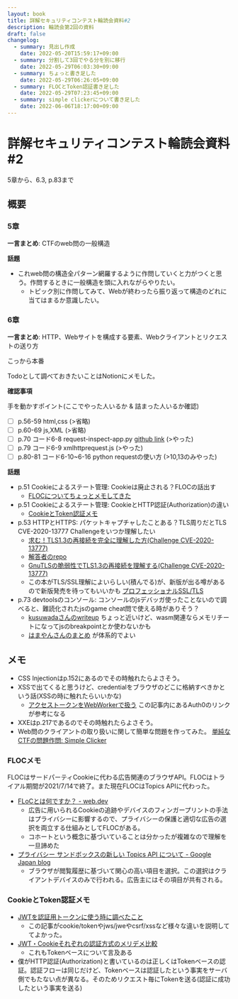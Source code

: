 ```yaml
---
layout: book
title: 詳解セキュリティコンテスト輪読会資料#2
description: 輪読会第2回の資料
draft: false
changelog:
  - summary: 見出し作成
    date: 2022-05-20T15:59:17+09:00
  - summary: 分割して3回でやる分を別に移行
    date: 2022-05-29T06:03:30+09:00
  - summary: ちょっと書き足した
    date: 2022-05-29T06:26:05+09:00
  - summary: FLOCとToken認証書き足した
    date: 2022-05-29T07:23:45+09:00
  - summary: simple clickerについて書き足した
    date: 2022-06-06T18:17:00+09:00
---
```


# 詳解セキュリティコンテスト輪読会資料#2

5章から、6.3, p.83まで

## 概要

### 5章

**一言まとめ**: CTFのweb問の一般構造

**話題**

- これweb問の構造全パターン網羅するように作問していくと力がつくと思う。作問するときに一般構造を頭に入れながらやりたい。
  - トピック別に作問してみて、Webが終わったら振り返って構造のどれに当てはまるか意識したい。

### 6章

**一言まとめ**: HTTP、Webサイトを構成する要素、Webクライアントとリクエストの送り方

こっから本番

Todoとして調べておきたいことはNotionにメモした。

**確認事項**

手を動かすポイント(ここでやった人いるか & 詰まった人いるか確認)

- [ ] p.56-59 html,css (>省略)
- [ ] p.60-69 js,XML (>省略)
- [ ] p.70 コード6-8 request-inspect-app.py [github link](https://github.com/ctfbook/2nd/blob/main/dist/files/web/02_basics/request-inspect-app.py) (>やった)
- [ ] p.79 コード6-9 xmlhttprequest.js (>やった)
- [ ] p.80-81 コード6-10~6-16 python requestの使い方 (>10,13のみやった)

**話題**

- p.51 Cookieによるステート管理: Cookieは廃止される？FLOCの話出す
  - [FLOCについてちょっとメモしてきた](#ref-1)
- p.51 Cookieによるステート管理: CookieとHTTP認証(Authorization)の違い
  - [CookieとToken認証メモ](#ref-2)
- p.53 HTTPとHTTPS: パケットキャプチャしたことある？TLS周りだとTLS CVE-2020-13777 Challengeをいつか理解したい
  - [求む！TLS1.3の再接続を完全に理解した方(Challenge CVE-2020-13777)](https://jovi0608.hatenablog.com/entry/2020/06/13/104905)
  - [解答者のrepo](https://github.com/prprhyt/PoC_TLS1_3_CVE-2020-13777)
  - [GnuTLSの脆弱性でTLS1.3の再接続を理解する(Challenge CVE-2020-13777)](https://jovi0608.hatenablog.com/entry/2020/07/03/131719)
  - この本がTLS/SSL理解によいらしい(積んでる)が、新版が出る噂があるので新版発売を待ってもいいかも [プロフェッショナルSSL/TLS](https://www.lambdanote.com/products/tls)
- p.73 devtoolsのコンソール: コンソールのjsデバッガ使ったことないので調べると、難読化されたjsのgame cheat問で使える時がありそう？
  - [kusuwadaさんのwriteup](https://tech.kusuwada.com/entry/2020/04/05/132308#section1) ちょっと近いけど、wasm関連ならメモリチートになってjsのbreakpointとか使わないかも
  - [はまやんさんのまとめ](https://blog.hamayanhamayan.com/entry/2021/12/22/000156) が体系的でよい

## メモ

- CSS Injectionはp.152にあるのでその時触れたらよさそう。
- XSSで出てくると思うけど、credentialをブラウザのどこに格納すべきかという話(XSSの時に触れたらいいかな)
  - [アクセストークンをWebWorkerで扱う](https://lealog.hateblo.jp/entry/2021/06/09/134854) この記事内にあるAuth0のリンクが参考になる
- XXEはp.217であるのでその時触れたらよさそう。
- Web問のクライアントの取り扱いに関して簡単な問題を作ってみた。 [単純なCTFの問題作問: Simple Clicker](https://scrap.docs.uta8a.net/misc/web-chall-simple-clicker/)

### <a name="ref-1"></a>FLOCメモ

FLOCはサードパーティCookieに代わる広告関連のブラウザAPI。FLOCはトライアル期間が2021/7/14で終了。また現在FLOCはTopics APIに代わった。

- [FLoCとは何ですか？ - web.dev](https://web.dev/i18n/ja/floc/)
  - 広告に用いられるCookieの追跡やデバイスのフィンガープリントの手法はプライバシーに影響するので、プライバシーの保護と適切な広告の選択を両立する仕組みとしてFLOCがある。
  - コホートという概念に基づいていることは分かったが複雑なので理解を一旦諦めた
- [プライバシー サンドボックスの新しい Topics API について - Google Japan blog](https://japan.googleblog.com/2022/01/topics-api.html)
  - ブラウザが閲覧履歴に基づいて関心の高い項目を選択。この選択はクライアントデバイスのみで行われる。広告主にはその項目が共有される。

### <a name="ref-2"></a>CookieとToken認証メモ

- [JWTを認証用トークンに使う時に調べたこと](https://christina04.hatenablog.com/entry/2016/06/07/123000)
  - この記事がcookie/tokenやjws/jweやcsrf/xssなど様々な違いを説明しててよかった。
- [JWT・Cookieそれぞれの認証方式のメリデメ比較](https://qiita.com/doyaaaaaken/items/02357c2ebca994160804)
  - これもTokenベースについて言及ある
- 僕がHTTP認証(Authorization)と書いているのは正しくはTokenベースの認証。認証フローは同じだけど、Tokenベースは認証したという事実をサーバ側でもたない点が異なる。そのためリクエスト毎にTokenを送る(認証に成功したという事実を送る)
